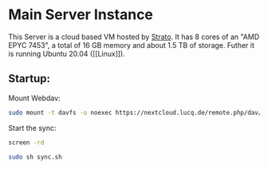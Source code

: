 # Main Server Instance
This Server is a cloud based VM hosted by [Strato](https://www.strato.de). 
It has 8 cores of an "AMD EPYC 7453", a total of 16 GB memory and about 1.5 TB of storage.
Futher it is running Ubuntu 20.04 ([[Linux]]).

## Startup:

Mount Webdav:
```sh
sudo mount -t davfs -o noexec https://nextcloud.lucq.de/remote.php/dav/files/lucq/ /mnt/dav/
```

Start the sync:
```sh
screen -rd

sudo sh sync.sh
```

